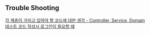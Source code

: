 ## Trouble Shooting

[각 계층이 가지고 있어야 할 코드에 대한 생각 - Controller, Service, Domain](https://320hwany.tistory.com/60)             
[테스트 코드 작성시 로그인이 필요할 때](https://320hwany.tistory.com/59)    



